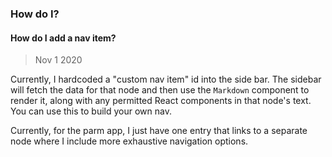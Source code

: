 ### How do I?

#### How do I add a nav item?
> Nov 1 2020

Currently, I hardcoded a "custom nav item" id into the side bar.
The sidebar will fetch the data for that node and then use the
`Markdown` component to render it, along with any permitted React
components in that node's text. You can use this to build your own nav.

Currently, for the parm app, I just have one entry that links 
to a separate node where I include more exhaustive navigation 
options.